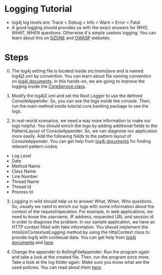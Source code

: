 # Logging Tutorial

* log4j log levels are: Trace < Debug < Info < Warn < Error < Fatal
* A good logging should provides us with the exact answers for *WHO, WHAT, WHEN* questions. Otherwise it's simple useless logging. You can learn about this on [DZONE](https://dzone.com/articles/application-logging-what-when) and [OWASP](https://www.owasp.org/index.php/Logging_Cheat_Sheet) websites.

# Steps

0. The log4j setting file is located inside *src/main/java* and is named log4j2.xml by convention. You can learn about file naming convention on [log4j documents](https://logging.apache.org/log4j/2.x/manual/configuration.html). In this hands-on, we are going to improve the logging inside the [CoreService class](https://github.com/mirsaeedi/MockingDependencies/blob/logging/MockingDependencies/src/main/java/tutorial/core/banking/CoreService.java).

1. Modify the log4j2.xml and set the Root Logger to use the defined ConsoleAppender. So, you can see the logs inside the console. Then, run the main method inside tutorial.core.banking package to see the logs.

2. In real-world scenarios, we need a way more information to make our logs helpful. You should enrich the logs by adding additional fields to the PatternLayout of ConsoleAppender. So, we can diagnose our application more easily. Add the following fields to the pattern layout of ConsoleAppender. You can get help from [log4j documents](https://logging.apache.org/log4j/2.x/manual/layouts.html) for finding relevant pattern codes.
  - Log Level
  - Date
  - Method Name
  - Class Name
  - Line Number
  - Thread Name 
  - Thread Id
  - Process Id

3. Logging in wild should help us to answer What, When, Who questions. So, usually we need to enrich our logs with some information about the context of the request/operation. For example, in web applications, we need to know the username, IP address, requested URL and session id in order to diagnose the problem. 
In our sample application, we have an HTTP context filled with fake information. You should implement the *IntializeContextualLogging* method by using the HttpContext class to provide log4j with contexual data. You can get help from [log4j documents](https://logging.apache.org/log4j/2.x/manual/thread-context.html) and [here](https://howtodoinjava.com/log4j2/threadcontext-fish-tagging/).

4. Change the appender to RollingFileAppender. Run the program again and take a look at the created file. Then, run the program once more. Take a look at the log folder again. Make sure you know what are the used policies. You can read about them [here](https://logging.apache.org/log4j/2.x/manual/appenders.html#RollingFileAppender).  
